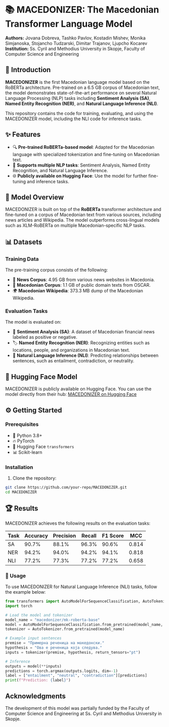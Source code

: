 # 📚 MACEDONIZER: The Macedonian Transformer Language Model

**Authors:** Jovana Dobreva, Tashko Pavlov, Kostadin Mishev, Monika Simjanoska, Stojancho Tudzarski, Dimitar Trajanov, Ljupcho Kocarev  
**Institution:** Ss. Cyril and Methodius University in Skopje, Faculty of Computer Science and Engineering

## 🚀 Introduction

**MACEDONIZER** is the first Macedonian language model based on the RoBERTa architecture. Pre-trained on a 6.5 GB corpus of Macedonian text, the model demonstrates state-of-the-art performance on several Natural Language Processing (NLP) tasks including **Sentiment Analysis (SA)**, **Named Entity Recognition (NER)**, and **Natural Language Inference (NLI)**.

This repository contains the code for training, evaluating, and using the MACEDONIZER model, including the NLI code for inference tasks.

## ✨ Features

- 🔍 **Pre-trained RoBERTa-based model**: Adapted for the Macedonian language with specialized tokenization and fine-tuning on Macedonian text.
- 🎯 **Supports multiple NLP tasks**: Sentiment Analysis, Named Entity Recognition, and Natural Language Inference.
- 🌐 **Publicly available on Hugging Face**: Use the model for further fine-tuning and inference tasks.

## 🧠 Model Overview

MACEDONIZER is built on top of the **RoBERTa** transformer architecture and fine-tuned on a corpus of Macedonian text from various sources, including news articles and Wikipedia. The model outperforms cross-lingual models such as XLM-RoBERTa on multiple Macedonian-specific NLP tasks.

## 📊 Datasets

### Training Data
The pre-training corpus consists of the following:
- 📰 **News Corpus**: 4.95 GB from various news websites in Macedonia.
- 📖 **Macedonian Corpus**: 1.1 GB of public domain texts from OSCAR.
- 🌍 **Macedonian Wikipedia**: 373.3 MB dump of the Macedonian Wikipedia.

### Evaluation Tasks
The model is evaluated on:
- 💬 **Sentiment Analysis (SA)**: A dataset of Macedonian financial news labeled as positive or negative.
- 🏷 **Named Entity Recognition (NER)**: Recognizing entities such as locations, people, and organizations in Macedonian text.
- 🔄 **Natural Language Inference (NLI)**: Predicting relationships between sentences, such as entailment, contradiction, or neutrality.

## 🤗 Hugging Face Model

MACEDONIZER is publicly available on Hugging Face. You can use the model directly from their hub:
[MACEDONIZER on Hugging Face](https://huggingface.co/macedonizer/mk-roberta-base)

## ⚙️ Getting Started

### Prerequisites

- 🐍 Python 3.8+
- 🔥 PyTorch
- 🤗 Hugging Face `transformers`
- 📊 Scikit-learn

### Installation

1. Clone the repository:

```bash
git clone https://github.com/your-repo/MACEDONIZER.git
cd MACEDONIZER
```

## 🏆 Results

MACEDONIZER achieves the following results on the evaluation tasks:

| Task   | Accuracy | Precision | Recall | F1 Score | MCC   |
|--------|----------|-----------|--------|----------|-------|
| SA     | 90.7%    | 88.1%     | 96.3%  | 90.6%    | 0.814 |
| NER    | 94.2%    | 94.0%     | 94.2%  | 94.1%    | 0.818 |
| NLI    | 77.2%    | 77.3%     | 77.2%  | 77.2%    | 0.658 |

### 🔧 Usage

To use MACEDONIZER for Natural Language Inference (NLI) tasks, follow the example below:

```python
from transformers import AutoModelForSequenceClassification, AutoTokenizer
import torch

# Load the model and tokenizer
model_name = "macedonizer/mk-roberta-base"
model = AutoModelForSequenceClassification.from_pretrained(model_name, num_labels=3)
tokenizer = AutoTokenizer.from_pretrained(model_name)

# Example input sentences
premise = "Примерна реченица на македонски."
hypothesis = "Ова е реченица која следува."
inputs = tokenizer(premise, hypothesis, return_tensors="pt")

# Inference
outputs = model(**inputs)
predictions = torch.argmax(outputs.logits, dim=-1)
label = ["entailment", "neutral", "contradiction"][predictions]
print(f"Prediction: {label}")
```


## Acknowledgments
The development of this model was partially funded by the Faculty of Computer Science and Engineering at Ss. Cyril and Methodius University in Skopje.
